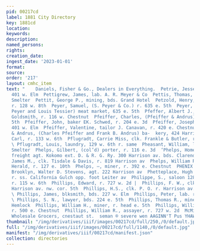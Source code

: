 ```yaml
---
pid: 00217cd
label: 1881 City Directory
key: 1881cd
location: 
keywords: 
description: 
named_persons: 
rights: 
creation_date: 
ingest_date: '2023-01-01'
format: 
source: 
order: '217'
layout: cmhc_item
text: "    Daniels, Fisher & Go., Dealers in Everything.  Petrie, Jesse, miner, bds.
  401 w. Elm  Pettigrew, James, lab. A. R. Meyer & Co  Pettis, Thomas, lab. La Plata
  Smelter  Pettit, George P., mining, bds. Grand Hotel  Petzold, Henry, musician,
  r. 128 w. 8th  Peyer, Samuel, (S. Peyer & Co.) r. 635 e. 5th  Peyer, S. & Co., (Samuel
  Peyer and Louis Tessier) meat market, 635 e. 5th  Pfeffer, Albert J., barkpr M.
  Goldsmith, r. 116 w. Chestnut  Pfeiffer, Charles, (Pfeiffer & Andrus) r. 111 w.
  5th  Pfeiffer, John, baker EK. Schwed, r. 204 e. 3d  Pfeiffer, Joseph, lab. bds.
  401 w. Elm  Pfeiffer, Valentine, tailor J. Canavan, r. 420 e. Chestnut  _ Pfeiffer
  & Andrus, (Charles Pfeiffer and Frank B. Andrus) ba-  kery, 424 Harrison av  Pflugradt,
  Carl, r. 133 w. 6th  Pflugradt, Carrie Miss, clk. Frankle & Butler, r. 133 w. 6th
  \ Pflugradt, Louis, laundry, 129 w. 6th r. same  Pheasant, William, lab. La Plata
  Smelter  Phelps, Gilbert, (col’d) porter, r. 116 e. 3d  ‘Phelps, Homer A., genl.
  freight agt. Kokomo ext. D. & R. G. Ry. 300 Harrison av. bds. Clarendon Hotel  Phelps,
  James M., clk. Tisdale & Davis, r. 819 Harrison av  Phelps, William R., circulator
  Herald, r. 127 e. 10th  Phelps, —, miner, r. 392 e. Chestnut  PHENIX INSURANCE CO.,
  Brooklyn, Walter D. Stevens, agt. 222 Harrison av  Phetteplace, Hugh W., smelter,
  r. ss. California Gulch opp. foot Leiter av  Philippe, S., saloon 128 w. Chestnut,
  r. 115 w. 6th  Phillips, Edward, r. 727 w. 2d |  Phillips, F. W., clk. P. O. r.
  Harrison av. nw. cor. 5th  Phillips, H.S., clk. P. O. r. Harrison av. nw. cor. 5th
  \ Phillips, James, blksmith, bds. 227 w. Elm  Phillips, Peter, lab. r. 822 e. 8th
  \ Phillips, S. N., lawyer, bds. 224 e. 5th  Phillips, Thomas R., miner, r. 100 n.
  Hemlock  Phillips, William H., miner, r. head e. 5th  Phillips, William J., miner,
  r. 500 e. Chestnut  Phillips, William R., assayer, r. 727 w. 2d  McMillen & Go.,
  Wholesale Grocers, cnestaut st.  seman ® severe wen AAGINN'T Pus YHAWIL ONIN "
thumbnail: "/img/derivatives/iiif/images/00217cd/full/250,/0/default.jpg"
full: "/img/derivatives/iiif/images/00217cd/full/1140,/0/default.jpg"
manifest: "/img/derivatives/iiif/00217cd/manifest.json"
collection: directories
---
```


